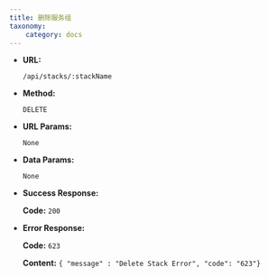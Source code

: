 ```yaml
---
title: 删除服务组
taxonomy:
    category: docs
---
```


* **URL:**

    `/api/stacks/:stackName`

* **Method:**

    `DELETE`

* **URL Params:**

    `None`

* **Data Params:**

    `None`

* **Success Response:**

	**Code:** `200`

* **Error Response:**

	**Code:** `623`
  	
  	**Content:** `{ "message" : "Delete Stack Error", "code": "623"}`